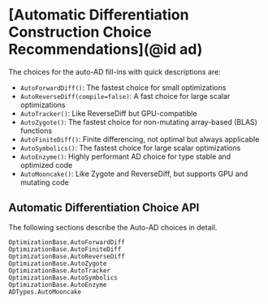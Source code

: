 # [Automatic Differentiation Construction Choice Recommendations](@id ad)

The choices for the auto-AD fill-ins with quick descriptions are:

  - `AutoForwardDiff()`: The fastest choice for small optimizations
  - `AutoReverseDiff(compile=false)`: A fast choice for large scalar optimizations
  - `AutoTracker()`: Like ReverseDiff but GPU-compatible
  - `AutoZygote()`: The fastest choice for non-mutating array-based (BLAS) functions
  - `AutoFiniteDiff()`: Finite differencing, not optimal but always applicable
  - `AutoSymbolics()`: The fastest choice for large scalar optimizations
  - `AutoEnzyme()`: Highly performant AD choice for type stable and optimized code
  - `AutoMooncake()`: Like Zygote and ReverseDiff, but supports GPU and mutating code

## Automatic Differentiation Choice API

The following sections describe the Auto-AD choices in detail.

```@docs
OptimizationBase.AutoForwardDiff
OptimizationBase.AutoFiniteDiff
OptimizationBase.AutoReverseDiff
OptimizationBase.AutoZygote
OptimizationBase.AutoTracker
OptimizationBase.AutoSymbolics
OptimizationBase.AutoEnzyme
ADTypes.AutoMooncake
```
